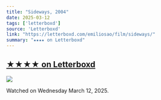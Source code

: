 ```yaml
---
title: "Sideways, 2004"
date: 2025-03-12
tags: ['letterboxd']
source: 'Letterboxd'
link: "https://letterboxd.com/emiliosao/film/sideways/"
summary: "★★★★ on Letterboxd"
---
```


## [★★★★ on Letterboxd](https://letterboxd.com/emiliosao/film/sideways/)

<p><img src="https://a.ltrbxd.com/resized/sm/upload/tl/8f/2j/rx/k8UfdLAP07SDfilmWOHFPv23tu7-0-600-0-900-crop.jpg?v=d63207112a" /></p>
<p>Watched on Wednesday March 12, 2025.</p>